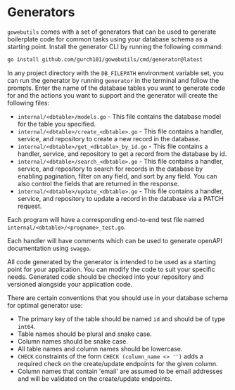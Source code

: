 # Generators

`gowebutils` comes with a set of generators that can be used to generate boilerplate code for common tasks using your database schema as a starting point. Install the generator CLI by running the following command:

```sh
go install github.com/gurch101/gowebutils/cmd/generator@latest
```

In any project directory with the `DB_FILEPATH` environment variable set, you can run the generator by running `generator` in the terminal and follow the prompts. Enter the name of the database tables you want to generate code for and the actions you want to support and the generator will create the following files:

- `internal/<dbtable>/models.go` - This file contains the database model for the table you specified.
- `internal/<dbtable>/create_<dbtable>.go` - This file contains a handler, service, and repository to create a new record in the database.
- `internal/<dbtable>/get_<dbtable>_by_id.go` - This file contains a handler, service, and repository to get a record from the database by id.
- `internal/<dbtable>/search_<dbtable>.go` - This file contains a handler, service, and repository to search for records in the database by enabling pagination, filter on any field, and sort by any field. You can also control the fields that are returned in the response.
- `internal/<dbtable>/update_<dbtable>.go` - This file contains a handler, service, and repository to update a record in the database via a PATCH request.

Each program will have a corresponding end-to-end test file named `internal/<dbtable>/<progname>_test.go`.

Each handler will have comments which can be used to generate openAPI documentation using `swaggo`.

All code generated by the generator is intended to be used as a starting point for your application. You can modify the code to suit your specific needs. Generated code should be checked into your repository and versioned alongside your application code.

There are certain conventions that you should use in your database schema for optimal generator use:

- The primary key of the table should be named `id` and should be of type `int64`.
- Table names should be plural and snake case.
- Column names should be snake case.
- All table names and column names should be lowercase.
- `CHECK` constraints of the form `CHECK (column_name <> '')` adds a required check on the create/update endpoints for the given column.
- Column names that contain 'email' are assumed to be email addresses and will be validated on the create/update endpoints.
